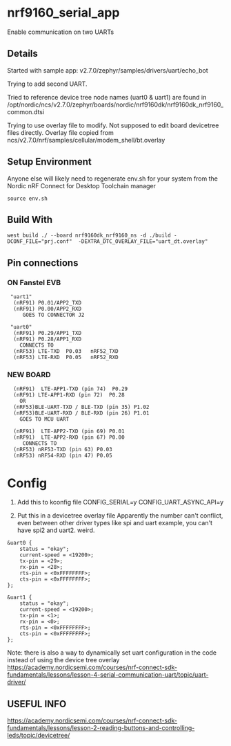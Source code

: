 # nrf9160_serial_app
Enable communication on two UARTs

## Details
Started with sample app: v2.7.0/zephyr/samples/drivers/uart/echo_bot

Trying to add second UART. 

Tried to reference device tree node names (uart0 & uart1) are found in 
   /opt/nordic/ncs/v2.7.0/zephyr/boards/nordic/nrf9160dk/nrf9160dk_nrf9160_common.dtsi

Trying to use overlay file to modify. Not supposed to edit board devicetree files directly.
Overlay file copied from ncs/v2.7.0/nrf/samples/cellular/modem_shell/bt.overlay

## Setup Environment 
  Anyone else will likely need to regenerate env.sh for your system from the Nordic nRF Connect for Desktop Toolchain manager

```
source env.sh
```

## Build With

```
west build ./ --board nrf9160dk_nrf9160_ns -d ./build -DCONF_FILE="prj.conf"  -DEXTRA_DTC_OVERLAY_FILE="uart_dt.overlay" 
```

## Pin connections
### ON Fanstel EVB

```
 "uart1"
  (nRF91) P0.01/APP2_TXD
  (nRF91) P0.00/APP2_RXD
     GOES TO CONNECTOR J2

 "uart0"
  (nRF91) P0.29/APP1_TXD 
  (nRF91) P0.28/APP1_RXD 
    CONNECTS TO 
  (nRF53) LTE-TXD  P0.03   nRF52_TXD
  (nRF53) LTE-RXD  P0.05   nRF52_RXD
```

### NEW BOARD

```
  (nRF91)  LTE-APP1-TXD (pin 74)  P0.29
  (nRF91) LTE-APP1-RXD (pin 72)  P0.28
    OR
  (nRF53)BLE-UART-TXD / BLE-TXD (pin 35) P1.02
  (nRF53)BLE-UART-RXD / BLE-RXD (pin 26) P1.01
	GOES TO MCU	UART

  (nRF91)  LTE-APP2-TXD (pin 69) P0.01
  (nRF91)  LTE-APP2-RXD (pin 67) P0.00
     CONNECTS TO 
  (nRF53) nRF53-TXD (pin 63) P0.03
  (nRF53) nRF54-RXD (pin 47) P0.05
```

# Config
1. Add this to kconfig file
 CONFIG_SERIAL=y
 CONFIG_UART_ASYNC_API=y	

2. Put this in a devicetree overlay file
     Apparently the number can't conflict, even between other driver types like spi and uart
     example, you can't have spi2 and uart2. weird. 

```
&uart0 {
	status = "okay";
	current-speed = <19200>;
	tx-pin = <29>;
	rx-pin = <28>;
	rts-pin = <0xFFFFFFFF>;
	cts-pin = <0xFFFFFFFF>;
};

&uart1 {
	status = "okay";
	current-speed = <19200>;
	tx-pin = <1>;
	rx-pin = <0>;
	rts-pin = <0xFFFFFFFF>;
	cts-pin = <0xFFFFFFFF>;
};
```

Note: there is also a way to dynamically set uart configuration in the code instead of using the device tree overlay
  https://academy.nordicsemi.com/courses/nrf-connect-sdk-fundamentals/lessons/lesson-4-serial-communication-uart/topic/uart-driver/



## USEFUL INFO
https://academy.nordicsemi.com/courses/nrf-connect-sdk-fundamentals/lessons/lesson-2-reading-buttons-and-controlling-leds/topic/devicetree/

